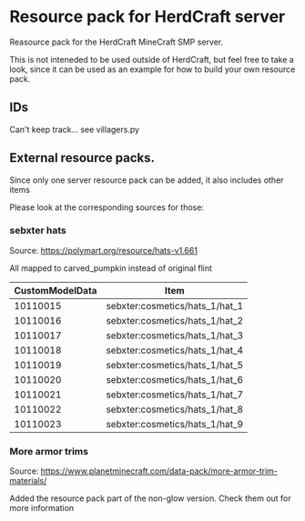 # Resource pack for HerdCraft server

Reasource pack for the HerdCraft MineCraft SMP server.

This is not inteneded to be used outside of HerdCraft, but feel free to take a look, since it can be used as an example for how to build your own resource pack.

## IDs

Can't keep track... see villagers.py

## External resource packs.

Since only one server resource pack can be added, it also includes other items

Please look at the corresponding sources for those:

### sebxter hats

Source: https://polymart.org/resource/hats-v1.661

All mapped to carved_pumpkin instead of original flint

| CustomModelData | Item                           |
| --------------- | ------------------------------ |
|        10110015 | sebxter:cosmetics/hats_1/hat_1 |
|        10110016 | sebxter:cosmetics/hats_1/hat_2 |
|        10110017 | sebxter:cosmetics/hats_1/hat_3 |
|        10110018 | sebxter:cosmetics/hats_1/hat_4 |
|        10110019 | sebxter:cosmetics/hats_1/hat_5 |
|        10110020 | sebxter:cosmetics/hats_1/hat_6 |
|        10110021 | sebxter:cosmetics/hats_1/hat_7 |
|        10110022 | sebxter:cosmetics/hats_1/hat_8 |
|        10110023 | sebxter:cosmetics/hats_1/hat_9 |

### More armor trims

Source: https://www.planetminecraft.com/data-pack/more-armor-trim-materials/

Added the resource pack part of the non-glow version. Check them out for more
information